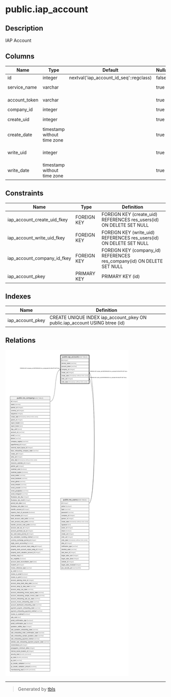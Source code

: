 # public.iap_account

## Description

IAP Account

## Columns

| Name | Type | Default | Nullable | Children | Parents | Comment |
| ---- | ---- | ------- | -------- | -------- | ------- | ------- |
| id | integer | nextval('iap_account_id_seq'::regclass) | false |  |  |  |
| service_name | varchar |  | true |  |  | Service Name |
| account_token | varchar |  | true |  |  | Account Token |
| company_id | integer |  | true |  | [public.res_company](public.res_company.md) | Company |
| create_uid | integer |  | true |  | [public.res_users](public.res_users.md) | Created by |
| create_date | timestamp without time zone |  | true |  |  | Created on |
| write_uid | integer |  | true |  | [public.res_users](public.res_users.md) | Last Updated by |
| write_date | timestamp without time zone |  | true |  |  | Last Updated on |

## Constraints

| Name | Type | Definition |
| ---- | ---- | ---------- |
| iap_account_create_uid_fkey | FOREIGN KEY | FOREIGN KEY (create_uid) REFERENCES res_users(id) ON DELETE SET NULL |
| iap_account_write_uid_fkey | FOREIGN KEY | FOREIGN KEY (write_uid) REFERENCES res_users(id) ON DELETE SET NULL |
| iap_account_company_id_fkey | FOREIGN KEY | FOREIGN KEY (company_id) REFERENCES res_company(id) ON DELETE SET NULL |
| iap_account_pkey | PRIMARY KEY | PRIMARY KEY (id) |

## Indexes

| Name | Definition |
| ---- | ---------- |
| iap_account_pkey | CREATE UNIQUE INDEX iap_account_pkey ON public.iap_account USING btree (id) |

## Relations

![er](public.iap_account.svg)

---

> Generated by [tbls](https://github.com/k1LoW/tbls)
